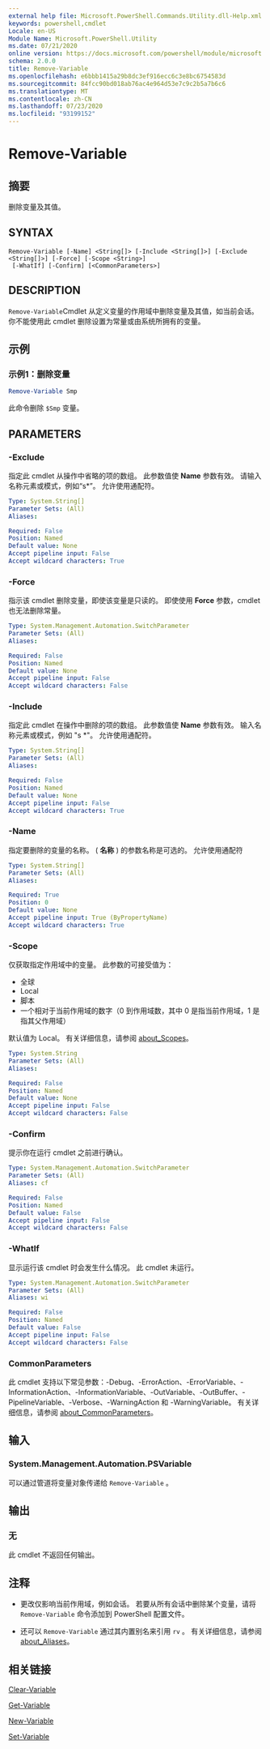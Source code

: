 ```yaml
---
external help file: Microsoft.PowerShell.Commands.Utility.dll-Help.xml
keywords: powershell,cmdlet
Locale: en-US
Module Name: Microsoft.PowerShell.Utility
ms.date: 07/21/2020
online version: https://docs.microsoft.com/powershell/module/microsoft.powershell.utility/remove-variable?view=powershell-7.1&WT.mc_id=ps-gethelp
schema: 2.0.0
title: Remove-Variable
ms.openlocfilehash: e6bbb1415a29b8dc3ef916ecc6c3e8bc6754583d
ms.sourcegitcommit: 84fcc90bd018ab76ac4e964d53e7c9c2b5a7b6c6
ms.translationtype: MT
ms.contentlocale: zh-CN
ms.lasthandoff: 07/23/2020
ms.locfileid: "93199152"
---
```

# Remove-Variable

## 摘要
删除变量及其值。

## SYNTAX

```
Remove-Variable [-Name] <String[]> [-Include <String[]>] [-Exclude <String[]>] [-Force] [-Scope <String>]
 [-WhatIf] [-Confirm] [<CommonParameters>]
```

## DESCRIPTION

`Remove-Variable`Cmdlet 从定义变量的作用域中删除变量及其值，如当前会话。 你不能使用此 cmdlet 删除设置为常量或由系统所拥有的变量。

## 示例

### 示例1：删除变量

```powershell
Remove-Variable Smp
```

此命令删除 `$Smp` 变量。

## PARAMETERS

### -Exclude

指定此 cmdlet 从操作中省略的项的数组。 此参数值使 **Name** 参数有效。 请输入名称元素或模式，例如“s*”。 允许使用通配符。

```yaml
Type: System.String[]
Parameter Sets: (All)
Aliases:

Required: False
Position: Named
Default value: None
Accept pipeline input: False
Accept wildcard characters: True
```

### -Force

指示该 cmdlet 删除变量，即使该变量是只读的。 即使使用 **Force** 参数，cmdlet 也无法删除常量。

```yaml
Type: System.Management.Automation.SwitchParameter
Parameter Sets: (All)
Aliases:

Required: False
Position: Named
Default value: None
Accept pipeline input: False
Accept wildcard characters: False
```

### -Include

指定此 cmdlet 在操作中删除的项的数组。 此参数值使 **Name** 参数有效。 输入名称元素或模式，例如 "s *"。 允许使用通配符。

```yaml
Type: System.String[]
Parameter Sets: (All)
Aliases:

Required: False
Position: Named
Default value: None
Accept pipeline input: False
Accept wildcard characters: True
```

### -Name

指定要删除的变量的名称。  ( **名称** ) 的参数名称是可选的。
允许使用通配符

```yaml
Type: System.String[]
Parameter Sets: (All)
Aliases:

Required: True
Position: 0
Default value: None
Accept pipeline input: True (ByPropertyName)
Accept wildcard characters: True
```

### -Scope

仅获取指定作用域中的变量。 此参数的可接受值为：

- 全球
- Local
- 脚本
- 一个相对于当前作用域的数字（0 到作用域数，其中 0 是指当前作用域，1 是指其父作用域）

默认值为 Local。 有关详细信息，请参阅 [about_Scopes](../Microsoft.PowerShell.Core/About/about_Scopes.md)。

```yaml
Type: System.String
Parameter Sets: (All)
Aliases:

Required: False
Position: Named
Default value: None
Accept pipeline input: False
Accept wildcard characters: False
```

### -Confirm

提示你在运行 cmdlet 之前进行确认。

```yaml
Type: System.Management.Automation.SwitchParameter
Parameter Sets: (All)
Aliases: cf

Required: False
Position: Named
Default value: False
Accept pipeline input: False
Accept wildcard characters: False
```

### -WhatIf

显示运行该 cmdlet 时会发生什么情况。 此 cmdlet 未运行。

```yaml
Type: System.Management.Automation.SwitchParameter
Parameter Sets: (All)
Aliases: wi

Required: False
Position: Named
Default value: False
Accept pipeline input: False
Accept wildcard characters: False
```

### CommonParameters

此 cmdlet 支持以下常见参数：-Debug、-ErrorAction、-ErrorVariable、-InformationAction、-InformationVariable、-OutVariable、-OutBuffer、-PipelineVariable、-Verbose、-WarningAction 和 -WarningVariable。 有关详细信息，请参阅 [about_CommonParameters](https://go.microsoft.com/fwlink/?LinkID=113216)。

## 输入

### System.Management.Automation.PSVariable

可以通过管道将变量对象传递给 `Remove-Variable` 。

## 输出

### 无

此 cmdlet 不返回任何输出。

## 注释

- 更改仅影响当前作用域，例如会话。 若要从所有会话中删除某个变量，请将 `Remove-Variable` 命令添加到 PowerShell 配置文件。

- 还可以 `Remove-Variable` 通过其内置别名来引用 `rv` 。 有关详细信息，请参阅 [about_Aliases](../Microsoft.PowerShell.Core/About/about_Aliases.md)。

## 相关链接

[Clear-Variable](Clear-Variable.md)

[Get-Variable](Get-Variable.md)

[New-Variable](New-Variable.md)

[Set-Variable](Set-Variable.md)
